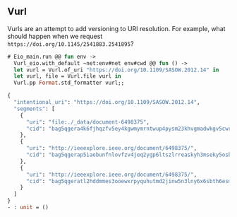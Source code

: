 ## Vurl

Vurls are an attempt to add versioning to URI resolution. For example, what should happen when we request `https://doi.org/10.1145/2541883.2541895`?

<!-- $MDX non-deterministic=command -->
```ocaml
# Eio_main.run @@ fun env ->
  Vurl_eio.with_default ~net:env#net env#cwd @@ fun () ->
  let vurl = Vurl.of_uri "https://doi.org/10.1109/SASOW.2012.14" in
  let vurl, file = Vurl.file vurl in
  Vurl.pp Format.std_formatter vurl;;

{
  "intentional_uri": "https://doi.org/10.1109/SASOW.2012.14",
  "segments": [
    {
      "uri": "file:./_data/document-6498375",
      "cid": "bag5qgera4k6fjhqzfv5ey4kgwmymrntwup4pysm23khvgmadwkgv5cwrtq3q"
    },
    {
      "uri": "http://ieeexplore.ieee.org/document/6498375/",
      "cid": "bag5qgerap5iaobunfnlovfzv4jeq2ygp6ltszlrreaskyh3mseky5osh2boq"
    },
    {
      "uri": "http://ieeexplore.ieee.org/document/6498375/",
      "cid": "bag5qgeratl2hddmmes3ooewxrpyquhutmd2jinw5n3lny6x6sbth6esmrg7q"
    }
  ]
}
- : unit = ()
```
